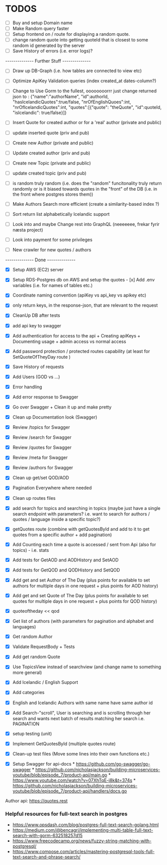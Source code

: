 # TODOS

- [ ] Buy and setup Domain name
- [ ] Make Random query faster
- [ ] Setup frontend on / route for displaying a random quote.
- [ ] change random quote into getting quoteId that is closest to some random id generated by the server
- [ ] Save History of errors (i.e. error logs)?

 -------------- Further Stuff  --------------

- [ ] Draw up DB-Graph (i.e. how tables are connected to view etc)

- [ ] Optimize ApiKey Validation queries (index created_at dates-column?)

- [ ] Change to Use Gorm to the fullest, oooooooorrr just change returned json to : {"name":"authorName", "id":authorId, "hasIcelandicQuotes":true/false, "nrOfEnglishQuoes":int, "nrOfIcelandicQuotes":int, "quotes":[{"quote": "theQuote", "id":quoteId, "isIcelandic": true/false}]}

- [ ] Insert Quote for created author or for a 'real' author (private and public)
- [ ] update inserted quote (priv and pub)
- [ ] Create new Author (private and public)
- [ ] Update created author (priv and pub)
- [ ] Create new Topic (private and public)
- [ ] update created topic (priv and pub)

- [ ] is random truly random (i.e. does the "random" funcitonality truly return randomly or is it biased towards quotes in the "front" of the DB (i.e. in the front where postgres stores them))
- [ ] Make Authors Search more efficient (create a similarity-based index ?)
- [ ] Sort return list alphabetically Icelandic support

- [ ] Look into and maybe Change rest into GraphQL (neeeeeee, frekar fyrir næsta project)
- [ ] Look into payment for some privileges
- [ ] New crawler for new quotes / authors

 -------------- Done  --------------

- [x] Setup AWS (EC2) server
- [x] Setup RDS-Postgres db on AWS and setup the quotes
- [x] Add .env variables (i.e. for names of tables etc.)
- [x] Coordinate naming convention (apiKey vs api_key vs apikey etc)
- [x] only return keys, in the response-json, that are relevant to the request
- [x] CleanUp DB after tests
- [x] add api key to swagger
- [x] Add authentication for access to the api + Creating apiKeys + Documenting usage + admin access vs normal access
- [x] Add password protection / protected routes capability (at least for SetQuoteOfTheyDay route )
- [x] Save History of requests
- [x] Add Users (GOD vs ...)
- [x] Error handling
- [x] Add error response to Swagger
- [x] Go over Swagger + Clean it up and make pretty
- [x] Clean up Documentation look (Swagger)
- [x] Review /topics for Swagger 
- [x] Review /search for Swagger 
- [x] Review /quotes for Swagger 
- [x] Review /meta for Swagger 
- [x] Review /authors for Swagger 
- [x] Clean up get/set QOD/AOD
- [x] Pagination Everywhere where needed
- [x] Clean up routes files
- [x] add search for topics and searching in topics (maybe just have a single search endpoint with parameters? i.e. want to search for authors / quotes / language inside a specific topic?)
- [x] getQuotes route (combine with getQuotesById and add to it to get quotes from a specific author + add pagination)
- [x] Add Counting each time a quote is accessed / sent from Api (also for topics) - i.e. stats
- [x] Add tests for GetAOD and AODHistory and SetAOD
- [x] Add tests for GetQOD and QODHistory and SetQOD
- [x] Add get and set Author of The Day (plus points for available to set authors for multiple days in one request + plus points for AOD history)
- [x] Add get and set Quote of The Day (plus points for available to set quotes for multiple days in one request + plus points for QOD history)
- [x] quoteoftheday << qod
- [x] Get list of authors (with parameters for pagination and alphabet and languages)
- [x] Get random Author
- [x] Validate RequestBody + Tests
- [x] Add get random Quote
- [x] Use TopicsView instead of searchview (and change name to something more general)
- [x] Add Icelandic / English Support
- [x] Add categories
- [x] English and Icelandic Authors with same name have same author id
- [x] Add Search-"scroll", User is searching and is scrolling through her search and wants next batch of results matching her search i.e. PAGINATION
- [x] setup testing (unit)
- [x] Implement GetQuotesById (multiple quotes route)
- [x] Clean-up test files (Move some lines into their own functions etc.)
- [x] Setup Swagger for api-docs 
      * https://github.com/go-swagger/go-swagger
      * https://github.com/nicholasjackson/building-microservices-youtube/blob/episode_7/product-api/main.go
      * https://www.youtube.com/watch?v=07XhTqE-j8k&t=374s
      * https://github.com/nicholasjackson/building-microservices-youtube/blob/episode_7/product-api/handlers/docs.go


Author api: https://quotes.rest




### Helpful resources for full-text search in postgres

* https://www.opsdash.com/blog/postgres-full-text-search-golang.html 
* https://medium.com/@bencagri/implementing-multi-table-full-text-search-with-gorm-632518257d15
* https://www.freecodecamp.org/news/fuzzy-string-matching-with-postgresql/
* https://www.compose.com/articles/mastering-postgresql-tools-full-text-search-and-phrase-search/ 
